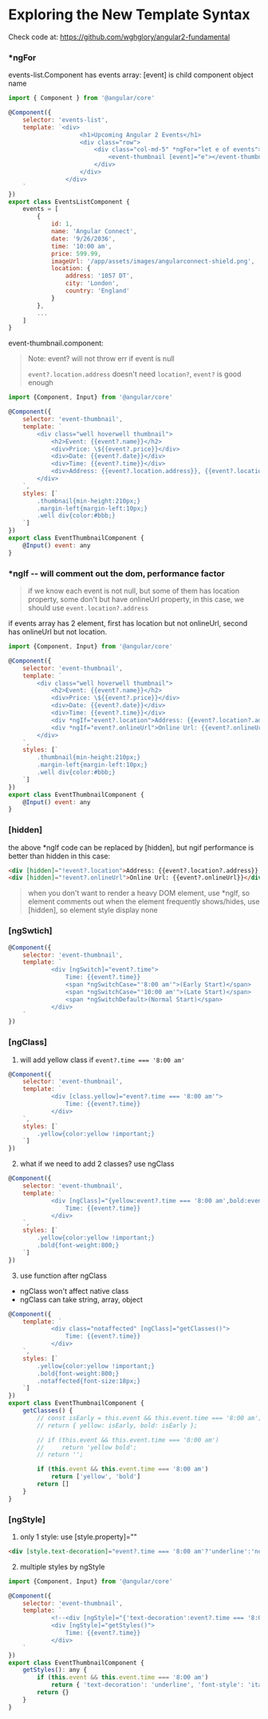 # Exploring the New Template Syntax

Check code at: https://github.com/wghglory/angular2-fundamental

### *ngFor

events-list.Component has events array: [event] is child component object name

```javascript
import { Component } from '@angular/core'

@Component({
    selector: 'events-list',
    template: `<div>
                    <h1>Upcoming Angular 2 Events</h1>
                    <div class="row">
                        <div class="col-md-5" *ngFor="let e of events">
                            <event-thumbnail [event]="e"></event-thumbnail>
                        </div>
                    </div>
                </div>
    `
})
export class EventsListComponent {
    events = [
        {
            id: 1,
            name: 'Angular Connect',
            date: '9/26/2036',
            time: '10:00 am',
            price: 599.99,
            imageUrl: '/app/assets/images/angularconnect-shield.png',
            location: {
                address: '1057 DT',
                city: 'London',
                country: 'England'
            }
        },
        ...
    ]
}
```

event-thumbnail.component:

> Note: event? will not throw err if event is null
>
> `event?.location.address` doesn't need `location?`, `event?` is good enough
>

```javascript
import {Component, Input} from '@angular/core'

@Component({
    selector: 'event-thumbnail',
    template: `
        <div class="well hoverwell thumbnail">
            <h2>Event: {{event?.name}}</h2>
            <div>Price: \${{event?.price}}</div>
            <div>Date: {{event?.date}}</div>
            <div>Time: {{event?.time}}</div>
            <div>Address: {{event?.location.address}}, {{event?.location.city}}, {{event?.location.country}}</div>
        </div>
    `,
    styles: [`
        .thumbnail{min-height:210px;}
        .margin-left{margin-left:10px;}
        .well div{color:#bbb;}
    `]
})
export class EventThumbnailComponent {
    @Input() event: any
}
```

### *ngIf -- will comment out the dom, performance factor

> if we know each event is not null, but some of them has location property, some don't but have onlineUrl property, in this case, we should use `event.location?.address`

if events array has 2 element, first has location but not onlineUrl, second has onlineUrl but not location.

```javascript
import {Component, Input} from '@angular/core'

@Component({
    selector: 'event-thumbnail',
    template: `
        <div class="well hoverwell thumbnail">
            <h2>Event: {{event?.name}}</h2>
            <div>Price: \${{event?.price}}</div>
            <div>Date: {{event?.date}}</div>
            <div>Time: {{event?.time}}</div>
            <div *ngIf="event?.location">Address: {{event?.location?.address}}, {{event?.location?.city}}, {{event?.location?.country}}</div>
            <div *ngIf="event?.onlineUrl">Online Url: {{event?.onlineUrl}}</div>
        </div>
    `,
    styles: [`
        .thumbnail{min-height:210px;}
        .margin-left{margin-left:10px;}
        .well div{color:#bbb;}
    `]
})
export class EventThumbnailComponent {
    @Input() event: any
}
```

### [hidden]

the above *ngIf code can be replaced by [hidden], but ngif performance is better than hidden in this case:

```html
<div [hidden]="!event?.location">Address: {{event?.location?.address}}, {{event?.location?.city}}, {{event?.location?.country}}</div>
<div [hidden]="!event?.onlineUrl">Online Url: {{event?.onlineUrl}}</div>
```

> when you don't want to render a heavy DOM element, use *ngIf, so element comments out
> when the element frequently shows/hides, use [hidden], so element style display none

### [ngSwtich]

```javascript
@Component({
    selector: 'event-thumbnail',
    template: `
            <div [ngSwitch]="event?.time">
                Time: {{event?.time}}
                <span *ngSwitchCase="'8:00 am'">(Early Start)</span>
                <span *ngSwitchCase="'10:00 am'">(Late Start)</span>
                <span *ngSwitchDefault>(Normal Start)</span>
            </div>
    `
})
```

### [ngClass]

1) will add yellow class if `event?.time === '8:00 am'`

```javascript
@Component({
    selector: 'event-thumbnail',
    template: `
            <div [class.yellow]="event?.time === '8:00 am'">
                Time: {{event?.time}}
            </div>
    `,
    styles: [`
        .yellow{color:yellow !important;}
    `]
})
```

2) what if we need to add 2 classes? use ngClass

```javascript
@Component({
    selector: 'event-thumbnail',
    template: `
            <div [ngClass]="{yellow:event?.time === '8:00 am',bold:event?.time === '8:00 am'}">
                Time: {{event?.time}}
            </div>
    `,
    styles: [`
        .yellow{color:yellow !important;}
        .bold{font-weight:800;}
    `]
})
```

3) use function after ngClass

- ngClass won't affect native class
- ngClass can take string, array, object

```javascript
@Component({
    template: `
            <div class="notaffected" [ngClass]="getClasses()">
                Time: {{event?.time}}
            </div>
    `,
    styles: [`
        .yellow{color:yellow !important;}
        .bold{font-weight:800;}
        .notaffected{font-size:18px;}
    `]
})
export class EventThumbnailComponent {
    getClasses() {
        // const isEarly = this.event && this.event.time === '8:00 am';
        // return { yellow: isEarly, bold: isEarly };

        // if (this.event && this.event.time === '8:00 am')
        //     return 'yellow bold';
        // return '';

        if (this.event && this.event.time === '8:00 am')
            return ['yellow', 'bold']
        return []
    }
}
```

### [ngStyle]

1) only 1 style: use [style.property]=""

```html
<div [style.text-decoration]="event?.time === '8:00 am'?'underline':'normal'">
```

2) multiple styles by ngStyle

```javascript
import {Component, Input} from '@angular/core'

@Component({
    selector: 'event-thumbnail',
    template: `
            <!--<div [ngStyle]="{'text-decoration':event?.time === '8:00 am'?'underline':'normal','font-style':'italic'}" -->
            <div [ngStyle]="getStyles()">
                Time: {{event?.time}}
            </div>
    `
})
export class EventThumbnailComponent {
    getStyles(): any {
        if (this.event && this.event.time === '8:00 am')
            return { 'text-decoration': 'underline', 'font-style': 'italic' }
        return {}
    }
}
```

